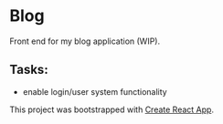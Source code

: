 # Blog

Front end for my blog application (WIP).

## Tasks:

  - enable login/user system functionality

This project was bootstrapped with [Create React App](https://github.com/facebook/create-react-app).
